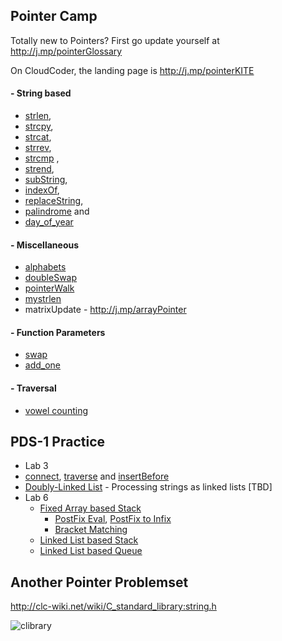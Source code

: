 ## Pointer Camp

Totally new to Pointers? First go update yourself at http://j.mp/pointerGlossary

On CloudCoder, the landing page is http://j.mp/pointerKITE


#### - String based
- [strlen](http://j.mp/stringLenCC),
- [strcpy](http://j.mp/stringCopyCC),
- [strcat](http://j.mp/stringCatCC), 
- [strrev](https://cloudcoder.kgkite.ac.in/cloudcoder/#exercise?c=33,p=1200),
- [strcmp](http://j.mp/stringCompareCC) ,
- [strend](http://j.mp/stringEndCC), 
- [subString](https://cloudcoder.kgkite.ac.in/cloudcoder/#exercise?c=33,p=1204), 
- [indexOf](https://cloudcoder.kgkite.ac.in/cloudcoder/#exercise?c=33,p=1202),
- [replaceString](https://cloudcoder.kgkite.ac.in/cloudcoder/#exercise?c=33,p=1205),
- [palindrome](https://cloudcoder.kgkite.ac.in/cloudcoder/#exercise?c=33,p=1203) and
- [day_of_year](http://j.mp/dayYearCC) 

#### - Miscellaneous 
- [alphabets](https://cloudcoder.kgisl.com/cloudcoder/#exercise?c=33,p=1208)
- [doubleSwap](http://cloudcoder.kgkite.ac.in/cloudcoder/#exercise?c=33,p=2484)
- [pointerWalk](http://cloudcoder.kgkite.ac.in/cloudcoder/#exercise?c=33,p=2551)
- [mystrlen](http://j.mp/strlenCC) 
-  matrixUpdate - http://j.mp/arrayPointer

#### - Function Parameters
- [swap](https://cloudcoder.kgkite.ac.in/cloudcoder/#exercise?c=33,p=924) 
- [add_one](https://cloudcoder.kgkite.ac.in/cloudcoder/#exercise?c=33,p=967) 

#### - Traversal
- [vowel counting](https://cloudcoder.kgkite.ac.in/cloudcoder/#exercise?c=33,p=1078)

## PDS-1 Practice
  - Lab 3
 - [connect](https://cloudcoder.kgisl.com/cloudcoder/#exercise?c=7,p=1191), [traverse](https://cloudcoder.kgisl.com/cloudcoder/#exercise?c=7,p=1190) and 
[insertBefore](https://cloudcoder.kgisl.com/cloudcoder/#exercise?c=7,p=1193)
 - [Doubly-Linked List](https://cloudcoder.kgisl.com/cloudcoder/#exercise?c=7,p=1189)
       - Processing strings as linked lists [TBD]
  - Lab 6 
    - [Fixed Array based Stack](https://cloudcoder.kgkite.ac.in/cloudcoder/#exercise?c=7,p=1115)
      - [PostFix Eval](https://cloudcoder.kgkite.ac.in/cloudcoder/#exercise?c=7,p=1120),  [PostFix to Infix](https://cloudcoder.kgkite.ac.in/cloudcoder/#exercise?c=7,p=1116)
      - [Bracket Matching](https://cloudcoder.kgkite.ac.in/cloudcoder/#exercise?c=7,p=1126)
    - [Linked List based Stack](https://cloudcoder.kgkite.ac.in/cloudcoder/#exercise?c=7,p=1162)
    - [Linked List based Queue](https://cloudcoder.kgkite.ac.in/cloudcoder/#exercise?c=7,p=1188)


## Another Pointer Problemset 

http://clc-wiki.net/wiki/C_standard_library:string.h

![clibrary]( http://j.mp/pointerProblems)
